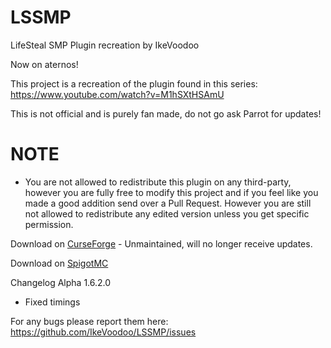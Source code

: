 # LSSMP
LifeSteal SMP Plugin recreation by IkeVoodoo

Now on aternos!

This project is a recreation of the plugin found in this series: https://www.youtube.com/watch?v=M1hSXtHSAmU

This is not official and is purely fan made, do not go ask Parrot for updates!

# NOTE

  - You are not allowed to redistribute this plugin on any third-party, however you are fully free to modify this project and if you feel like you made a good addition send over a Pull Request. However you are still not allowed to redistribute any edited version unless you get specific permission.

Download on [CurseForge](https://www.curseforge.com/minecraft/bukkit-plugins/lifesteal-smp-plugin) - Unmaintained, will no longer receive updates.

Download on [SpigotMC](https://www.spigotmc.org/resources/lifesteal-smp-plugin.94387/)

Changelog Alpha 1.6.2.0

- Fixed timings

For any bugs please report them here: https://github.com/IkeVoodoo/LSSMP/issues
